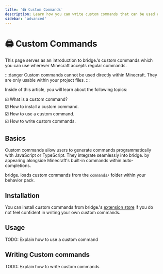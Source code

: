 ```yaml
---
title: '🖨 Custom Commands'
description: Learn how you can write custom commands that can be used across your project!
sidebar: 'advanced'
---
```


# 🖨 Custom Commands

This page serves as an introduction to bridge.'s custom commands which you can use wherever Minecraft accepts regular commands.

:::danger
Custom commands cannot be used directly within Minecraft. They are only usable within your project files.
:::

Inside of this article, you will learn about the following topics:

:ballot_box_with_check: What is a custom command?<br/>
:ballot_box_with_check: How to install a custom command.<br/>
:ballot_box_with_check: How to use a custom command.<br/>
:ballot_box_with_check: How to write custom commands.<br/>

## Basics

Custom commands allow users to generate commands programmatically with JavaScript or TypeScript. They integrate seamlessly into bridge. by appearing alongside Minecraft's built-in commands within auto-completions.

bridge. loads custom commands from the `commands/` folder within your behavior pack.

## Installation

You can install custom commands from bridge.'s [extension store](/extensions/#installing-extensions) if you do not feel confident in writing your own custom commands.

## Usage

TODO: Explain how to use a custom command

## Writing Custom commands

TODO: Explain how to write custom commands
